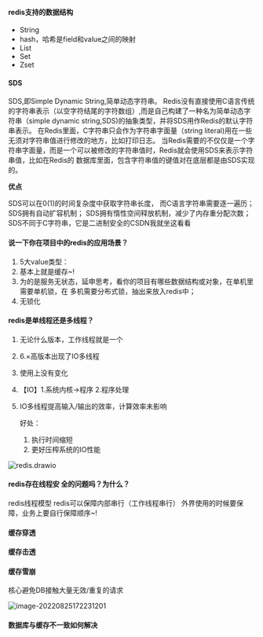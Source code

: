 #### redis支持的数据结构

- String
- hash，哈希是field和value之间的映射
- List
- Set
- Zset

#### SDS

SDS,即Simple Dynamic String,简单动态字符串。
Redis没有直接使用C语言传统的字符串表示（以空字符结尾的字符数组）,而是自己构建了一种名为简单动态字符串（simple dynamic
string,SDS)的抽象类型，并将SDS用作Redis的默认字符串表示。
在Redis里面，C字符串只会作为字符串字面量（string literal)用在一些无须对字符串值进行修改的地方，比如打印日志。
当Redis需要的不仅仅是一个字符串字面量，而是一个可以被修改的字符串值时，Redis就会使用SDS来表示字符串值，比如在Redis的
数据库里面，包含字符串值的键值对在底层都是由SDS实现的。

**优点**

SDS可以在0(1)的时间复杂度中获取字符串长度，
而C语言字符串需要逐一遍历；
SDS拥有自动扩容机制；
SDS拥有惰性空间释放机制，减少了内存重分配次数；
SDS不同于C字符串，它是二进制安全的CSDN我就坐这看看

#### 说一下你在项目中的redis的应用场景？

1. 5大value类型：
2. 基本上就是缓存~!
3. 为的是服务无状态，延申思考，看你的项目有哪些数据结构或对象，在单机里需要单机锁，在
   多机需要分布式锁，抽出来放入redis中；
4. 无锁化

#### redis是单线程还是多线程？

1. 无论什么版本，工作线程就是一个

2. 6.×高版本出现了IO多线程

3. 使用上没有变化

4. 【IO】1.系统内核->程序 2.程序处理

5. IO多线程提高输入/输出的效率，计算效率未影响

   好处：

   1. 执行时间缩短
   2. 更好压榨系统的IO性能

![redis.drawio](http://rgwngkfs9.hn-bkt.clouddn.com/redis.drawio.png)



#### redis存在线程安 全的问题吗？为什么？

redis线程模型
redis可以保障内部串行（工作线程串行）
外界使用的时候要保障，业务上要自行保障顺序~!

#### 缓存穿透

#### 缓存击透

#### 缓存雪崩

核心避免DB接触大量无效/重复的请求

![image-20220825172231201](http://rgwngkfs9.hn-bkt.clouddn.com/image-20220825172231201.png)



#### 数据库与缓存不一致如何解决